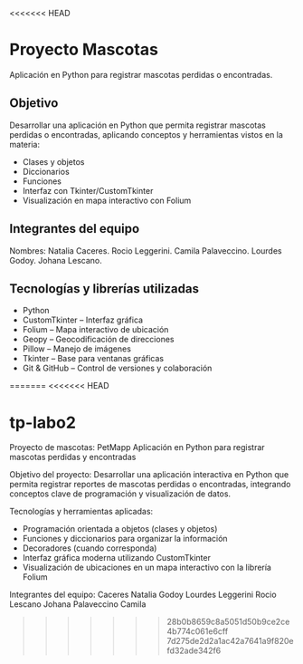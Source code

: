 <<<<<<< HEAD
#  Proyecto Mascotas

Aplicación en Python para registrar mascotas perdidas o encontradas.

##  Objetivo

Desarrollar una aplicación en Python que permita registrar mascotas perdidas o encontradas, aplicando conceptos y herramientas vistos en la materia:

- Clases y objetos
- Diccionarios
- Funciones
- Interfaz con Tkinter/CustomTkinter
- Visualización en mapa interactivo con Folium


## Integrantes del equipo

Nombres:
Natalia Caceres.
Rocio Leggerini.
Camila Palaveccino.
Lourdes Godoy.
Johana Lescano.


## Tecnologías y librerías utilizadas

- Python 
- CustomTkinter – Interfaz gráfica
- Folium – Mapa interactivo de ubicación
- Geopy – Geocodificación de direcciones
- Pillow – Manejo de imágenes
- Tkinter – Base para ventanas gráficas
- Git & GitHub – Control de versiones y colaboración



=======
<<<<<<< HEAD
# tp-labo2

Proyecto  de mascotas: PetMapp
Aplicación en Python para registrar mascotas perdidas y encontradas

Objetivo del proyecto:
Desarrollar una aplicación interactiva en Python que permita registrar reportes de mascotas perdidas o encontradas, integrando conceptos clave de programación y visualización de datos.

Tecnologías y herramientas aplicadas:
- Programación orientada a objetos (clases y objetos)
- Funciones y diccionarios para organizar la información
- Decoradores (cuando corresponda)
- Interfaz gráfica moderna utilizando CustomTkinter
- Visualización de ubicaciones en un mapa interactivo con la librería Folium

Integrantes del equipo:
Caceres Natalia
Godoy Lourdes
Leggerini Rocio
Lescano Johana
Palaveccino Camila

>>>>>>> 28b0b8659c8a5051d50b9ce2ce4b774c061e6cff
>>>>>>> 7d275de2d2a1ac42a7641a9f820efd32ade342f6
